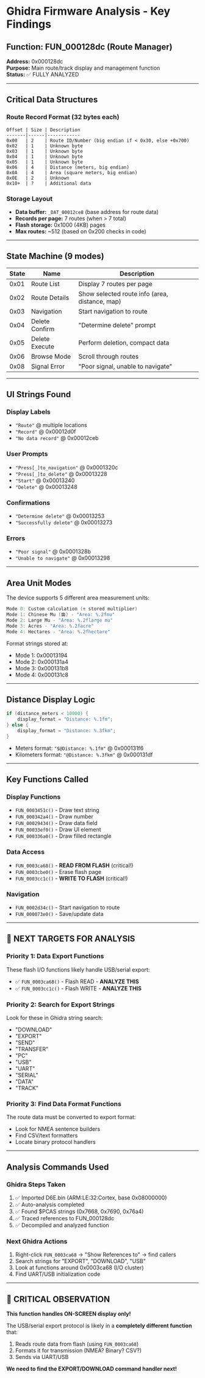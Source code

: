 # Ghidra Firmware Analysis - Key Findings

## Function: FUN_000128dc (Route Manager)

**Address:** 0x000128dc  
**Purpose:** Main route/track display and management function  
**Status:** ✅ FULLY ANALYZED

---

## Critical Data Structures

### Route Record Format (32 bytes each)
```
Offset | Size | Description
-------|------|------------
0x00   | 2    | Route ID/Number (big endian if < 0x30, else +0x700)
0x02   | 1    | Unknown byte
0x03   | 1    | Unknown byte  
0x04   | 1    | Unknown byte
0x05   | 1    | Unknown byte
0x06   | 4    | Distance (meters, big endian)
0x0A   | 4    | Area (square meters, big endian)
0x0E   | 2    | Unknown
0x10+  | ?    | Additional data
```

### Storage Layout
- **Data buffer:** `_DAT_00012ce8` (base address for route data)
- **Records per page:** 7 routes (when > 7 total)
- **Flash storage:** 0x1000 (4KB) pages
- **Max routes:** ~512 (based on 0x200 checks in code)

---

## State Machine (9 modes)

| State | Name | Description |
|-------|------|-------------|
| 0x01 | Route List | Display 7 routes per page |
| 0x02 | Route Details | Show selected route info (area, distance, map) |
| 0x03 | Navigation | Start navigation to route |
| 0x04 | Delete Confirm | "Determine delete" prompt |
| 0x05 | Delete Execute | Perform deletion, compact data |
| 0x06 | Browse Mode | Scroll through routes |
| 0x08 | Signal Error | "Poor signal, unable to navigate" |

---

## UI Strings Found

### Display Labels
- `"Route"` @ multiple locations
- `"Record"` @ 0x00012d0f
- `"No data record"` @ 0x00012ceb

### User Prompts  
- `"Press[_]to_navigation"` @ 0x0001320c
- `"Press[_]to_delete"` @ 0x00013228
- `"Start"` @ 0x00013240
- `"Delete"` @ 0x00013248

### Confirmations
- `"Determine delete"` @ 0x00013253
- `"Successfully delete"` @ 0x00013273

### Errors
- `"Poor signal"` @ 0x0001328b
- `"Unable to navigate"` @ 0x00013298

---

## Area Unit Modes

The device supports 5 different area measurement units:

```c
Mode 0: Custom calculation (÷ stored multiplier)
Mode 1: Chinese Mu (亩) - "Area: %.2fmu"
Mode 2: Large Mu - "Area: %.2flarge mu"  
Mode 3: Acres - "Area: %.2facre"
Mode 4: Hectares - "Area: %.2fhectare"
```

Format strings stored at:
- Mode 1: 0x00013194
- Mode 2: 0x000131a4
- Mode 3: 0x000131b8
- Mode 4: 0x000131c8

---

## Distance Display Logic

```c
if (distance_meters < 10000) {
    display_format = "Distance: %.1fm";
} else {
    display_format = "Distance: %.3fkm";
}
```

- Meters format: `"$@Distance: %.1fm"` @ 0x000131f6
- Kilometers format: `"@Distance: %.3fkm"` @ 0x000131df

---

## Key Functions Called

### Display Functions
- `FUN_0003451c()` - Draw text string
- `FUN_000342a4()` - Draw number
- `FUN_00029434()` - Draw data field
- `FUN_00033ef0()` - Draw UI element
- `FUN_000336a0()` - Draw filled rectangle

### Data Access
- `FUN_0003ca68()` - **READ FROM FLASH** (critical!)
- `FUN_0003cbe0()` - Erase flash page
- `FUN_0003cc1c()` - **WRITE TO FLASH** (critical!)

### Navigation
- `FUN_0002d34c()` - Start navigation to route
- `FUN_000073e0()` - Save/update data

---

## 🎯 NEXT TARGETS FOR ANALYSIS

### Priority 1: Data Export Functions
These flash I/O functions likely handle USB/serial export:
- ✅ `FUN_0003ca68()` - Flash READ - **ANALYZE THIS**
- ✅ `FUN_0003cc1c()` - Flash WRITE - **ANALYZE THIS**

### Priority 2: Search for Export Strings
Look for these in Ghidra string search:
- "DOWNLOAD"
- "EXPORT" 
- "SEND"
- "TRANSFER"
- "PC"
- "USB"
- "UART"
- "SERIAL"
- "DATA"
- "TRACK"

### Priority 3: Find Data Format Functions
The route data must be converted to export format:
- Look for NMEA sentence builders
- Find CSV/text formatters
- Locate binary protocol handlers

---

## Analysis Commands Used

### Ghidra Steps Taken
1. ✅ Imported D6E.bin (ARM:LE:32:Cortex, base 0x08000000)
2. ✅ Auto-analysis completed
3. ✅ Found $PCAS strings (0x7668, 0x7690, 0x76a4)
4. ✅ Traced references to FUN_000128dc
5. ✅ Decompiled and analyzed function

### Next Ghidra Actions
1. Right-click `FUN_0003ca68` → "Show References to" → find callers
2. Search strings for "EXPORT", "DOWNLOAD", "USB"
3. Look at functions around 0x0003ca68 (I/O cluster)
4. Find UART/USB initialization code

---

## 🚨 CRITICAL OBSERVATION

**This function handles ON-SCREEN display only!**

The USB/serial export protocol is likely in a **completely different function** that:
1. Reads route data from flash (using `FUN_0003ca68`)
2. Formats it for transmission (NMEA? Binary? CSV?)
3. Sends via UART/USB

**We need to find the EXPORT/DOWNLOAD command handler next!**
